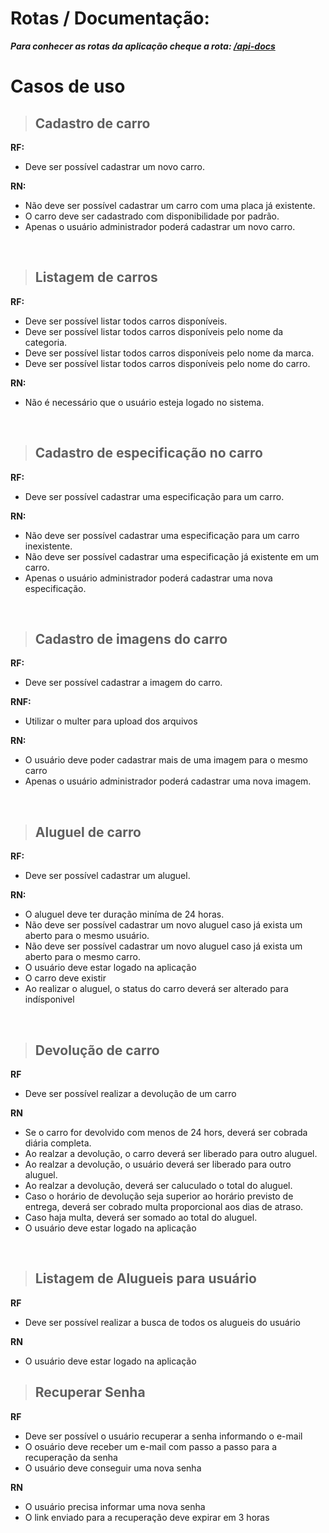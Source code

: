 # Rotas / Documentação:

***Para conhecer as rotas da aplicação cheque a rota: <a href="">/api-docs</a>***


# Casos de uso

>## Cadastro de carro


**RF:**

- Deve ser possível cadastrar um novo carro.

**RN:**

- Não deve ser possível cadastrar um carro com uma placa já existente.
- O carro deve ser cadastrado com disponibilidade por padrão.
- Apenas o usuário administrador poderá cadastrar um novo carro.

<br/>

>## Listagem de carros

**RF:**

- Deve ser possível listar todos carros disponíveis.
- Deve ser possível listar todos carros disponíveis pelo nome da categoria.
- Deve ser possível listar todos carros disponíveis pelo nome da marca.
- Deve ser possível listar todos carros disponíveis pelo nome do carro.

**RN:**

- Não é necessário que o usuário esteja logado no sistema.

<br/>

>## Cadastro de especificação no carro

**RF:**

- Deve ser possível cadastrar uma especificação para um carro.

**RN:**

- Não deve ser possível cadastrar uma especificação para um carro inexistente.
- Não deve ser possível cadastrar uma especificação já existente em um carro.
- Apenas o usuário administrador poderá cadastrar uma nova especificação.

<br/>

>## Cadastro de imagens do carro

**RF:**

- Deve ser possível cadastrar a imagem do carro.

**RNF:**

- Utilizar o multer para upload dos arquivos

**RN:**

- O usuário deve poder cadastrar mais de uma imagem para o mesmo carro
- Apenas o usuário administrador poderá cadastrar uma nova imagem.

<br/>

>## Aluguel de carro

**RF:**

- Deve ser possível cadastrar um aluguel.

**RN:**

- O aluguel deve ter duração miníma de 24 horas.
- Não deve ser possível cadastrar um novo aluguel caso já exista um aberto para o mesmo usuário.
- Não deve ser possível cadastrar um novo aluguel caso já exista um aberto para o mesmo carro.
- O usuário deve estar logado na aplicação
- O carro deve existir
- Ao realizar o aluguel, o status do carro deverá ser alterado para indísponivel

<br>

>## Devolução de carro

**RF**

- Deve ser possível realizar a devolução de um carro

**RN**

- Se o carro for devolvido com menos de 24 hors, deverá ser cobrada diária completa.
- Ao realzar a devolução, o carro deverá ser liberado para outro aluguel.
- Ao realzar a devolução, o usuário deverá ser liberado para outro aluguel.
- Ao realzar a devolução, deverá ser caluculado o total do aluguel.
- Caso o horário de devolução seja superior ao horário previsto de entrega, deverá ser cobrado multa proporcional aos dias de atraso.
- Caso haja multa, deverá ser somado ao total do aluguel.
- O usuário deve estar logado na aplicação

<br>

>## Listagem de Alugueis para usuário

**RF**

- Deve ser possível realizar a busca de todos os alugueis do usuário

**RN**

- O usuário deve estar logado na aplicação

>## Recuperar Senha

**RF**

- Deve ser possível o usuário recuperar a senha informando o e-mail
- O osuário deve receber um e-mail com passo a passo para a recuperação da senha
- O usuário deve conseguir uma nova senha

**RN**

- O usuário precisa informar uma nova senha
- O link enviado para a recuperação deve expirar em 3 horas
